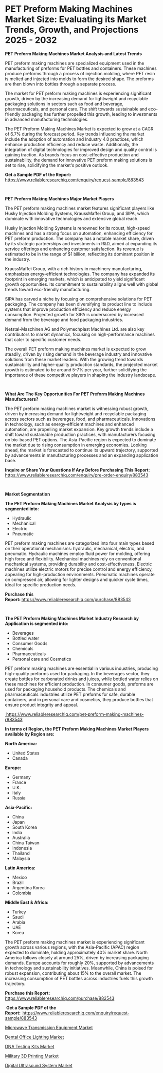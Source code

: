 <p><h1>PET Preform Making Machines Market Size: Evaluating its Market Trends, Growth, and Projections 2025 - 2032</h1></p><p><strong>PET Preform Making Machines Market Analysis and Latest Trends</strong></p>
<p><p>PET preform making machines are specialized equipment used in the manufacturing of preforms for PET bottles and containers. These machines produce preforms through a process of injection molding, where PET resin is melted and injected into molds to form the desired shape. The preforms are then blown into bottles through a separate process. </p><p>The market for PET preform making machines is experiencing significant growth, driven by the increasing demand for lightweight and recyclable packaging solutions in sectors such as food and beverage, pharmaceuticals, and personal care. The shift towards sustainable and eco-friendly packaging has further propelled this growth, leading to investments in advanced manufacturing technologies. </p><p>The PET Preform Making Machines Market is expected to grow at a CAGR of 6.7% during the forecast period. Key trends influencing the market include the adoption of automation and Industry 4.0 practices, which enhance production efficiency and reduce waste. Additionally, the integration of digital technologies for improved design and quality control is gaining traction. As brands focus on cost-effective production and sustainability, the demand for innovative PET preform making solutions is set to rise, solidifying the market's positive outlook.</p></p>
<p><strong>Get a Sample PDF of the Report:&nbsp;</strong> <a href="https://www.reliableresearchiq.com/enquiry/request-sample/883543?utm_campaign=2333&utm_medium=2&utm_source=Github&utm_content=ia&utm_term=11042025&utm_id=pet-preform-making-machines">https://www.reliableresearchiq.com/enquiry/request-sample/883543</a></p>
<p>&nbsp;</p>
<p><strong>PET Preform Making Machines Major Market Players</strong></p>
<p><p>The PET preform making machines market features significant players like Husky Injection Molding Systems, KraussMaffei Group, and SIPA, which dominate with innovative technologies and extensive global reach. </p><p>Husky Injection Molding Systems is renowned for its robust, high-speed machines and has a strong focus on automation, enhancing efficiency for PET preform production. The company has a notable market share, driven by its strategic partnerships and investments in R&D, aimed at expanding its service offerings and enhancing customer satisfaction. Its revenue is estimated to be in the range of $1 billion, reflecting its dominant position in the industry.</p><p>KraussMaffei Group, with a rich history in machinery manufacturing, emphasizes energy-efficient technologies. The company has expanded its footprint in emerging markets, which is anticipated to yield significant growth opportunities. Its commitment to sustainability aligns well with global trends toward eco-friendly manufacturing.</p><p>SIPA has carved a niche by focusing on comprehensive solutions for PET packaging. The company has been diversifying its product line to include systems that improve production efficiency and reduce energy consumption. Projected growth for SIPA is underscored by increased demand from the beverage and food packaging industries.</p><p>Netstal-Maschinen AG and Polymechplast Machines Ltd. are also key contributors to market dynamics, focusing on high-performance machines that cater to specific customer needs.</p><p>The overall PET preform making machines market is expected to grow steadily, driven by rising demand in the beverage industry and innovative solutions from these market leaders. With the growing trend towards sustainability and higher-quality production standards, the projected market growth is estimated to be around 5-7% per year, further solidifying the importance of these competitive players in shaping the industry landscape.</p></p>
<p>&nbsp;</p>
<p><strong>What Are The Key Opportunities For PET Preform Making Machines Manufacturers?</strong></p>
<p><p>The PET preform making machines market is witnessing robust growth, driven by increasing demand for lightweight and recyclable packaging across sectors such as beverages, food, and pharmaceuticals. Innovations in technology, such as energy-efficient machines and enhanced automation, are propelling market expansion. Key growth trends include a shift toward sustainable production practices, with manufacturers focusing on bio-based PET options. The Asia-Pacific region is expected to dominate the market due to rising consumption in emerging economies. Looking ahead, the market is forecasted to continue its upward trajectory, supported by advancements in manufacturing processes and an expanding application base.</p></p>
<p><strong>Inquire or Share Your Questions If Any Before Purchasing This Report:</strong> <a href="https://www.reliableresearchiq.com/enquiry/pre-order-enquiry/883543?utm_campaign=2333&utm_medium=2&utm_source=Github&utm_content=ia&utm_term=11042025&utm_id=pet-preform-making-machines">https://www.reliableresearchiq.com/enquiry/pre-order-enquiry/883543</a></p>
<p>&nbsp;</p>
<p><strong>Market Segmentation</strong></p>
<p><strong>The PET Preform Making Machines Market Analysis by types is segmented into:</strong></p>
<p><ul><li>Hydraulic</li><li>Mechanical</li><li>Electric</li><li>Pneumatic</li></ul></p>
<p><p>PET preform making machines are categorized into four main types based on their operational mechanisms: hydraulic, mechanical, electric, and pneumatic. Hydraulic machines employ fluid power for molding, offering high force and flexibility. Mechanical machines rely on conventional mechanical systems, providing durability and cost-effectiveness. Electric machines utilize electric motors for precise control and energy efficiency, appealing for high-production environments. Pneumatic machines operate on compressed air, allowing for lighter designs and quicker cycle times, ideal for specific production needs.</p></p>
<p><strong>Purchase this Report:&nbsp;</strong><a href="https://www.reliableresearchiq.com/purchase/883543?utm_campaign=2333&utm_medium=2&utm_source=Github&utm_content=ia&utm_term=11042025&utm_id=pet-preform-making-machines">https://www.reliableresearchiq.com/purchase/883543</a></p>
<p>&nbsp;</p>
<p><strong>The PET Preform Making Machines Market Industry Research by Application is segmented into:</strong></p>
<p><ul><li>Beverages</li><li>Bottled water</li><li>Consumer Goods</li><li>Chemicals</li><li>Pharmaceuticals</li><li>Personal care and Cosmetics</li></ul></p>
<p><p>PET preform making machines are essential in various industries, producing high-quality preforms used for packaging. In the beverages sector, they create bottles for carbonated drinks and juices, while bottled water relies on these machines for efficient production. In consumer goods, preforms are used for packaging household products. The chemicals and pharmaceuticals industries utilize PET preforms for safe, durable containers, and in personal care and cosmetics, they produce bottles that ensure product integrity and appeal.</p></p>
<p><a href="https://www.reliableresearchiq.com/pet-preform-making-machines-r883543?utm_campaign=2333&utm_medium=2&utm_source=Github&utm_content=ia&utm_term=11042025&utm_id=pet-preform-making-machines">&nbsp;https://www.reliableresearchiq.com/pet-preform-making-machines-r883543</a></p>
<p><strong>In terms of Region, the PET Preform Making Machines Market Players available by Region are:</strong></p>
<p>
    <p> <strong> North America: </strong>
        <ul>
            <li>United States</li>
            <li>Canada</li>
        </ul>
        </p> 
    <p> <strong> Europe: </strong>
        <ul>
            <li>Germany</li>
            <li>France</li>
            <li>U.K.</li>
            <li>Italy</li>
            <li>Russia</li>
        </ul>
        </p> 
    <p> <strong> Asia-Pacific: </strong>
        <ul>
            <li>China</li>
            <li>Japan</li>
            <li>South Korea</li>
            <li>India</li>
            <li>Australia</li>
            <li>China Taiwan</li>
            <li>Indonesia</li>
            <li>Thailand</li>
            <li>Malaysia</li>
        </ul>
        </p> 
    <p> <strong> Latin America: </strong>
        <ul>
            <li>Mexico</li>
            <li>Brazil</li>
            <li>Argentina Korea</li>
            <li>Colombia</li>
        </ul>
        </p> 
    <p> <strong> Middle East & Africa: </strong>
        <ul>
            <li>Turkey</li>
            <li>Saudi</li>
            <li>Arabia</li>
            <li>UAE</li>
            <li>Korea</li>
        </ul>
    </p>
    </p>
<p><p>The PET preform making machines market is experiencing significant growth across various regions, with the Asia-Pacific (APAC) region expected to dominate, holding approximately 40% market share. North America follows closely at around 25%, driven by increasing packaging demands. Europe accounts for roughly 20%, supported by advancements in technology and sustainability initiatives. Meanwhile, China is poised for robust expansion, contributing about 15% to the overall market. The increasing consumption of PET bottles across industries fuels this growth trajectory.</p></p>
<p><strong>Purchase this Report: </strong><a href="https://www.reliableresearchiq.com/purchase/883543?utm_campaign=2333&utm_medium=2&utm_source=Github&utm_content=ia&utm_term=11042025&utm_id=pet-preform-making-machines">https://www.reliableresearchiq.com/purchase/883543</a></p>
<p>&nbsp;<strong>Get a Sample PDF of the Report:&nbsp;&nbsp;</strong><a href="https://www.reliableresearchiq.com/enquiry/request-sample/883543?utm_campaign=2333&utm_medium=2&utm_source=Github&utm_content=ia&utm_term=11042025&utm_id=pet-preform-making-machines">https://www.reliableresearchiq.com/enquiry/request-sample/883543</a></p>
<p><strong></strong></p>
<p><p><a href="https://github.com/kaqiewan/Market-Research-Report-List-1/blob/main/microwave-transmission-equipment-market.md?utm_campaign=2333&utm_medium=2&utm_source=Github&utm_content=ia&utm_term=11042025&utm_id=pet-preform-making-machines">Microwave Transmission Equipment Market</a></p><p><a href="https://www.linkedin.com/pulse/revenue-forecast-growth-outlook-dental-office-lighting-market-n7juf?utm_campaign=2333&utm_medium=2&utm_source=Github&utm_content=ia&utm_term=11042025&utm_id=pet-preform-making-machines">Dental Office Lighting Market</a></p><p><a href="https://www.linkedin.com/pulse/dna-testing-kits-market-dynamics-2025-2032-projected-48-cagr-zd0wf?utm_campaign=2333&utm_medium=2&utm_source=Github&utm_content=ia&utm_term=11042025&utm_id=pet-preform-making-machines">DNA Testing Kits Market</a></p><p><a href="https://github.com/elodielamto06/Market-Research-Report-List-1/blob/main/military-3d-printing-market.md?utm_campaign=2333&utm_medium=2&utm_source=Github&utm_content=ia&utm_term=11042025&utm_id=pet-preform-making-machines">Military 3D Printing Market</a></p><p><a href="https://www.linkedin.com/pulse/whats-next-digital-ultrasound-system-market-look-41-cagr-growth-co4cf?utm_campaign=2333&utm_medium=2&utm_source=Github&utm_content=ia&utm_term=11042025&utm_id=pet-preform-making-machines">Digital Ultrasound System Market</a></p></p>